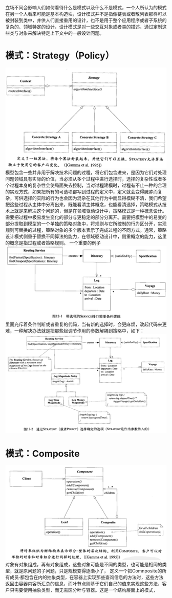 立场不同会影响人们如何看待什么是模式以及什么不是模式，一个人所认为的模式在另一个人看来可能是基本构造块，设计模式并不是指像链表或者散列表那样可以被封装到类中，并供人们直接重用的设计，也不是用于整个应用程序或者子系统的复杂的、领域特定的设计，设计模式是对一些交互对象或者类的描述，通过定制这些类与对象来解决特定上下文中的一般设计问题。
# 模式：Strategy（Policy）
![策略设计模式](10/strategy.png)
模型包含一些并非用于解决技术问题的过程，将它们包含进来，是因为它们对处理问题领域具有实际的价值，当必须从多个过程中进行选择时，选择的复杂性或者多个过程本身的复杂性会使局面失去控制，当对过程建模时，过程有不止一种的合理的实现方式，如果把所有的可选项都写到过程的定义中，定义就会变得臃肿而复杂，可供选择的实际的行为也会因为混杂在其他行为中而显得模糊不清，我们希望把这些过程从主体中分离出来，既能看清主体概念，也能看清选择，策略模式从技术上就是来解决这个问题的，但是在领域驱动设计中，策略模式是一种概念设计。需要把过程中极易发生变化的部分与更稳定的部分分离开。需要把模型中的易变的部分提取到模型的一个单独的策略对象中，将规则与它所控制的行为区分开，实现规则可替换的过程，策略对象的多个版本表示了完成过程的不同方式。通常，策略设计模式侧重于替换不同算法的能力，在领域驱动设计中，侧重概念的能力，这里的概念是指过程或者策略规则。
一个重要的例子
![路线选择](10/routing.png)
里面充斥着条件判断或者重复的代码，当有新的选择时，会更麻烦，改起代码来更难，一种解决办法就是把那些起调节作用的参数解耦到策略中，如下：
![使用了策略模式的路线选择](10/routing-strategy.png)
# 模式：Composite
![组合设计模式](10/composite.png)
对象有对象组成，再有对象组成，这些对象可能是不同的类型，也可能是相同的类型，就是原问题的子问题，只是规模变得逐渐小了，
定义一个把Comnposite的所有成员·都包含在内的抽象类型，在容器上实现那些查询信息的方法时，这些方法返回由容器内容所汇总的信息，而叶节点则基于它们自己的值来实现这些方法，客户只需要使用抽象类型，而无需区分叶与容器。这是一个结构层面上的模式，